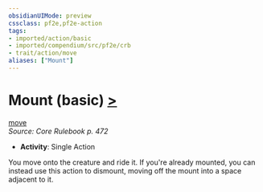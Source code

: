 ```yaml
---
obsidianUIMode: preview
cssclass: pf2e,pf2e-action
tags:
- imported/action/basic
- imported/compendium/src/pf2e/crb
- trait/action/move
aliases: ["Mount"]
---
```

# Mount (basic) [>](chapter-9-playing-the-game.md#Actions "Single Action")
[move](move.md)  
*Source: Core Rulebook p. 472*  


- **Activity**: Single Action

You move onto the creature and ride it. If you're already mounted, you can instead use this action to dismount, moving off the mount into a space adjacent to it.